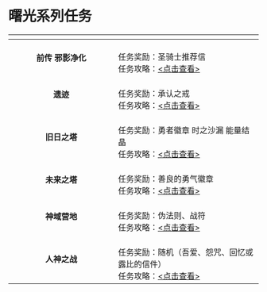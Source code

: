 # 曙光系列任务

<table data-header-hidden><thead><tr><th width="197" align="center"></th><th></th></tr></thead><tbody><tr><td align="center"><strong>前传 邪影净化</strong></td><td><br>任务奖励：圣骑士推荐信<br>任务攻略：<a href="shu-guang-xi-lie-qian-chuan-xie-ying-jing-hua-sheng-qi-shi-jiu-zhi.md">&#x3C;点击查看></a></td></tr><tr><td align="center"><strong>遗迹</strong></td><td><br>任务奖励：承认之戒<br>任务攻略：<a href="shu-guang-xi-lie-yi-yi-ji-cheng-ren-zhi-jie.md">&#x3C;点击查看></a></td></tr><tr><td align="center"><strong>旧日之塔</strong></td><td><br>任务奖励：勇者徽章 时之沙漏 能量结晶<br>任务攻略：<a href="shu-guang-xi-lie-er-jiu-ri-zhi-ta.md">&#x3C;点击查看></a></td></tr><tr><td align="center"><strong>未来之塔</strong></td><td><br>任务奖励：善良的勇气徽章<br>任务攻略：<a href="shu-guang-xi-lie-san-wei-lai-zhi-ta.md">&#x3C;点击查看></a></td></tr><tr><td align="center"><strong>神域营地</strong></td><td><br>任务奖励：伪法则、战符<br>任务攻略：<a href="shu-guang-xi-lie-si-shen-yu-ying-di.md">&#x3C;点击查看></a></td></tr><tr><td align="center"><strong>人神之战</strong></td><td><br>任务奖励：随机（吾爱、怨咒、回忆或露比的信件）<br>任务攻略：<a href="shu-guang-xi-lie-wu-ren-shen-zhi-zhan.md">&#x3C;点击查看></a></td></tr></tbody></table>
